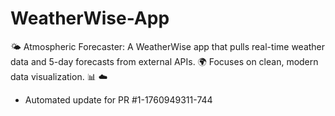 # WeatherWise-App
🌤️ Atmospheric Forecaster: A WeatherWise app that pulls real-time weather data and 5-day forecasts from external APIs. 🌍 Focuses on clean, modern data visualization. 📊 ☁️


- Automated update for PR #1-1760949311-744